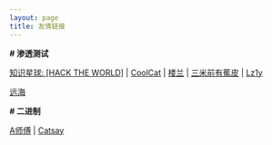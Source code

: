 ```yaml
---
layout: page
title: 友情链接
---
```


**\# 渗透测试**

[知识星球: \[HACK THE WORLD\]](https://public.zsxq.com/groups/225824414251.html) \| [CoolCat](https://blog.gzsec.org) \| [楼兰](http://www.teagle.top/) \| [三米前有蕉皮](https://www.cnblogs.com/Kali-Team/) \| [Lz1y](https://www.lz1y.cn/)

[远海](https://www.websecuritys.cn/)

**\# 二进制**

[A师傅](https://www.whsgwl.net) \| [Catsay](http://www.hackpwn.xyz/)